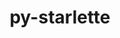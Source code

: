 ---
title: "py-starlette"
layout: cache
categories: [package, develop]
meta: {"versions": ["0.27.0"], "compilers": ["apple-clang@=15.0.0", "gcc@=11.3.0"], "oss": ["ubuntu22.04", "ventura"], "platforms": ["darwin", "linux"], "targets": ["aarch64", "x86_64_v3"], "stacks": ["ml-darwin-aarch64-mps", "ml-linux-x86_64-cpu", "ml-linux-x86_64-cuda", "root"], "num_specs": 16, "num_specs_by_stack": {"ml-darwin-aarch64-mps": 2, "root": 16, "ml-linux-x86_64-cpu": 13, "ml-linux-x86_64-cuda": 12}}
spec_details: [{"hash": "l545be5wof4rtuyb4sssm5ujmpier3vv", "compiler": "apple-clang@=15.0.0", "versions": ["0.27.0"], "os": "ventura", "platform": "darwin", "target": "aarch64", "variants": ["build_system=python_pip"], "stacks": ["ml-darwin-aarch64-mps", "root"], "size": "-", "tarball": "https://binaries.spack.io/develop/build_cache/darwin-ventura-aarch64/apple-clang-15.0.0/py-starlette-0.27.0/darwin-ventura-aarch64-apple-clang-15.0.0-py-starlette-0.27.0-l545be5wof4rtuyb4sssm5ujmpier3vv.spack"}, {"hash": "l5zq3xf3b53wziqf55uilu5gwh447jso", "compiler": "apple-clang@=15.0.0", "versions": ["0.27.0"], "os": "ventura", "platform": "darwin", "target": "aarch64", "variants": ["build_system=python_pip"], "stacks": ["ml-darwin-aarch64-mps", "root"], "size": "-", "tarball": "https://binaries.spack.io/develop/build_cache/darwin-ventura-aarch64/apple-clang-15.0.0/py-starlette-0.27.0/darwin-ventura-aarch64-apple-clang-15.0.0-py-starlette-0.27.0-l5zq3xf3b53wziqf55uilu5gwh447jso.spack"}, {"hash": "3jaycokiqcvgyqg573j5yp3obmkz7fc5", "compiler": "gcc@=11.3.0", "versions": ["0.27.0"], "os": "ubuntu22.04", "platform": "linux", "target": "x86_64_v3", "variants": ["build_system=python_pip"], "stacks": ["root", "ml-linux-x86_64-cpu", "ml-linux-x86_64-cuda"], "size": "-", "tarball": "https://binaries.spack.io/develop/build_cache/linux-ubuntu22.04-x86_64_v3/gcc-11.3.0/py-starlette-0.27.0/linux-ubuntu22.04-x86_64_v3-gcc-11.3.0-py-starlette-0.27.0-3jaycokiqcvgyqg573j5yp3obmkz7fc5.spack"}, {"hash": "samz26mndymay7ywjsowner7gecw2aac", "compiler": "gcc@=11.3.0", "versions": ["0.27.0"], "os": "ubuntu22.04", "platform": "linux", "target": "x86_64_v3", "variants": ["build_system=python_pip"], "stacks": ["root", "ml-linux-x86_64-cpu"], "size": "-", "tarball": "https://binaries.spack.io/develop/build_cache/linux-ubuntu22.04-x86_64_v3/gcc-11.3.0/py-starlette-0.27.0/linux-ubuntu22.04-x86_64_v3-gcc-11.3.0-py-starlette-0.27.0-samz26mndymay7ywjsowner7gecw2aac.spack"}, {"hash": "jx3tyvjgrqcanyqnigrjhqgdfvg4bbki", "compiler": "gcc@=11.3.0", "versions": ["0.27.0"], "os": "ubuntu22.04", "platform": "linux", "target": "x86_64_v3", "variants": ["build_system=python_pip"], "stacks": ["root", "ml-linux-x86_64-cpu", "ml-linux-x86_64-cuda"], "size": "-", "tarball": "https://binaries.spack.io/develop/build_cache/linux-ubuntu22.04-x86_64_v3/gcc-11.3.0/py-starlette-0.27.0/linux-ubuntu22.04-x86_64_v3-gcc-11.3.0-py-starlette-0.27.0-jx3tyvjgrqcanyqnigrjhqgdfvg4bbki.spack"}, {"hash": "unzmwjoqh6ft5kpjb7vnpgbbel5wn7rn", "compiler": "gcc@=11.3.0", "versions": ["0.27.0"], "os": "ubuntu22.04", "platform": "linux", "target": "x86_64_v3", "variants": ["build_system=python_pip"], "stacks": ["root", "ml-linux-x86_64-cpu", "ml-linux-x86_64-cuda"], "size": "-", "tarball": "https://binaries.spack.io/develop/build_cache/linux-ubuntu22.04-x86_64_v3/gcc-11.3.0/py-starlette-0.27.0/linux-ubuntu22.04-x86_64_v3-gcc-11.3.0-py-starlette-0.27.0-unzmwjoqh6ft5kpjb7vnpgbbel5wn7rn.spack"}, {"hash": "6x3z5gic522snuctmgws72rdvhknm2dm", "compiler": "gcc@=11.3.0", "versions": ["0.27.0"], "os": "ubuntu22.04", "platform": "linux", "target": "x86_64_v3", "variants": ["build_system=python_pip"], "stacks": ["root", "ml-linux-x86_64-cpu", "ml-linux-x86_64-cuda"], "size": "-", "tarball": "https://binaries.spack.io/develop/build_cache/linux-ubuntu22.04-x86_64_v3/gcc-11.3.0/py-starlette-0.27.0/linux-ubuntu22.04-x86_64_v3-gcc-11.3.0-py-starlette-0.27.0-6x3z5gic522snuctmgws72rdvhknm2dm.spack"}, {"hash": "44ijgdmrqsynfv63npzytmfa642zwiup", "compiler": "gcc@=11.3.0", "versions": ["0.27.0"], "os": "ubuntu22.04", "platform": "linux", "target": "x86_64_v3", "variants": ["build_system=python_pip"], "stacks": ["root", "ml-linux-x86_64-cpu", "ml-linux-x86_64-cuda"], "size": "-", "tarball": "https://binaries.spack.io/develop/build_cache/linux-ubuntu22.04-x86_64_v3/gcc-11.3.0/py-starlette-0.27.0/linux-ubuntu22.04-x86_64_v3-gcc-11.3.0-py-starlette-0.27.0-44ijgdmrqsynfv63npzytmfa642zwiup.spack"}, {"hash": "2qfv5brf3x55pa6s5fxwp4vtyzhvbur7", "compiler": "gcc@=11.3.0", "versions": ["0.27.0"], "os": "ubuntu22.04", "platform": "linux", "target": "x86_64_v3", "variants": ["build_system=python_pip"], "stacks": ["root", "ml-linux-x86_64-cuda"], "size": "-", "tarball": "https://binaries.spack.io/develop/build_cache/linux-ubuntu22.04-x86_64_v3/gcc-11.3.0/py-starlette-0.27.0/linux-ubuntu22.04-x86_64_v3-gcc-11.3.0-py-starlette-0.27.0-2qfv5brf3x55pa6s5fxwp4vtyzhvbur7.spack"}, {"hash": "6jeusuvdpezzrflpqzdd2x323gbsdka2", "compiler": "gcc@=11.3.0", "versions": ["0.27.0"], "os": "ubuntu22.04", "platform": "linux", "target": "x86_64_v3", "variants": ["build_system=python_pip"], "stacks": ["root", "ml-linux-x86_64-cpu", "ml-linux-x86_64-cuda"], "size": "-", "tarball": "https://binaries.spack.io/develop/build_cache/linux-ubuntu22.04-x86_64_v3/gcc-11.3.0/py-starlette-0.27.0/linux-ubuntu22.04-x86_64_v3-gcc-11.3.0-py-starlette-0.27.0-6jeusuvdpezzrflpqzdd2x323gbsdka2.spack"}, {"hash": "2w5hljljahrbjhtcibwwtw3lz2ik2nyp", "compiler": "gcc@=11.3.0", "versions": ["0.27.0"], "os": "ubuntu22.04", "platform": "linux", "target": "x86_64_v3", "variants": ["build_system=python_pip"], "stacks": ["root", "ml-linux-x86_64-cpu", "ml-linux-x86_64-cuda"], "size": "-", "tarball": "https://binaries.spack.io/develop/build_cache/linux-ubuntu22.04-x86_64_v3/gcc-11.3.0/py-starlette-0.27.0/linux-ubuntu22.04-x86_64_v3-gcc-11.3.0-py-starlette-0.27.0-2w5hljljahrbjhtcibwwtw3lz2ik2nyp.spack"}, {"hash": "o325q2iuxjero2jbdznsz3to3wbudsti", "compiler": "gcc@=11.3.0", "versions": ["0.27.0"], "os": "ubuntu22.04", "platform": "linux", "target": "x86_64_v3", "variants": ["build_system=python_pip"], "stacks": ["root", "ml-linux-x86_64-cpu", "ml-linux-x86_64-cuda"], "size": "-", "tarball": "https://binaries.spack.io/develop/build_cache/linux-ubuntu22.04-x86_64_v3/gcc-11.3.0/py-starlette-0.27.0/linux-ubuntu22.04-x86_64_v3-gcc-11.3.0-py-starlette-0.27.0-o325q2iuxjero2jbdznsz3to3wbudsti.spack"}, {"hash": "bfpznc3zhmi4fvcvbxk5bhp5borm2vdx", "compiler": "gcc@=11.3.0", "versions": ["0.27.0"], "os": "ubuntu22.04", "platform": "linux", "target": "x86_64_v3", "variants": ["build_system=python_pip"], "stacks": ["root", "ml-linux-x86_64-cpu", "ml-linux-x86_64-cuda"], "size": "-", "tarball": "https://binaries.spack.io/develop/build_cache/linux-ubuntu22.04-x86_64_v3/gcc-11.3.0/py-starlette-0.27.0/linux-ubuntu22.04-x86_64_v3-gcc-11.3.0-py-starlette-0.27.0-bfpznc3zhmi4fvcvbxk5bhp5borm2vdx.spack"}, {"hash": "uvsv4d5raesglwuncmag3rhp5qsr2pf6", "compiler": "gcc@=11.3.0", "versions": ["0.27.0"], "os": "ubuntu22.04", "platform": "linux", "target": "x86_64_v3", "variants": ["build_system=python_pip"], "stacks": ["root", "ml-linux-x86_64-cpu"], "size": "-", "tarball": "https://binaries.spack.io/develop/build_cache/linux-ubuntu22.04-x86_64_v3/gcc-11.3.0/py-starlette-0.27.0/linux-ubuntu22.04-x86_64_v3-gcc-11.3.0-py-starlette-0.27.0-uvsv4d5raesglwuncmag3rhp5qsr2pf6.spack"}, {"hash": "x36a2qkywtbwo6alzipjvceejrm5tqgq", "compiler": "gcc@=11.3.0", "versions": ["0.27.0"], "os": "ubuntu22.04", "platform": "linux", "target": "x86_64_v3", "variants": ["build_system=python_pip"], "stacks": ["root", "ml-linux-x86_64-cpu", "ml-linux-x86_64-cuda"], "size": "-", "tarball": "https://binaries.spack.io/develop/build_cache/linux-ubuntu22.04-x86_64_v3/gcc-11.3.0/py-starlette-0.27.0/linux-ubuntu22.04-x86_64_v3-gcc-11.3.0-py-starlette-0.27.0-x36a2qkywtbwo6alzipjvceejrm5tqgq.spack"}, {"hash": "62plypzizcvezsjftvgv3jt24o5aj5o7", "compiler": "gcc@=11.3.0", "versions": ["0.27.0"], "os": "ubuntu22.04", "platform": "linux", "target": "x86_64_v3", "variants": ["build_system=python_pip"], "stacks": ["root", "ml-linux-x86_64-cpu", "ml-linux-x86_64-cuda"], "size": "-", "tarball": "https://binaries.spack.io/develop/build_cache/linux-ubuntu22.04-x86_64_v3/gcc-11.3.0/py-starlette-0.27.0/linux-ubuntu22.04-x86_64_v3-gcc-11.3.0-py-starlette-0.27.0-62plypzizcvezsjftvgv3jt24o5aj5o7.spack"}]
---